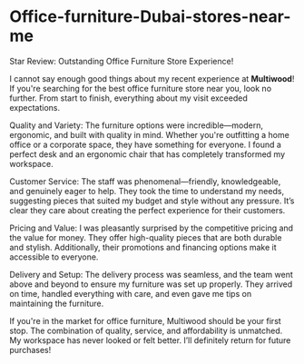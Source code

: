 # Office-furniture-Dubai-stores-near-me
Star Review: Outstanding Office Furniture Store Experience!

I cannot say enough good things about my recent experience at **Multiwood**! If you're searching for the best office furniture store near you, look no further. From start to finish, everything about my visit exceeded expectations.

Quality and Variety:
The furniture options were incredible—modern, ergonomic, and built with quality in mind. Whether you're outfitting a home office or a corporate space, they have something for everyone. I found a perfect desk and an ergonomic chair that has completely transformed my workspace.

Customer Service:
The staff was phenomenal—friendly, knowledgeable, and genuinely eager to help. They took the time to understand my needs, suggesting pieces that suited my budget and style without any pressure. It’s clear they care about creating the perfect experience for their customers.

Pricing and Value:
I was pleasantly surprised by the competitive pricing and the value for money. They offer high-quality pieces that are both durable and stylish. Additionally, their promotions and financing options make it accessible to everyone.

Delivery and Setup:
The delivery process was seamless, and the team went above and beyond to ensure my furniture was set up properly. They arrived on time, handled everything with care, and even gave me tips on maintaining the furniture.

If you're in the market for office furniture, Multiwood should be your first stop. The combination of quality, service, and affordability is unmatched. My workspace has never looked or felt better. I’ll definitely return for future purchases!
